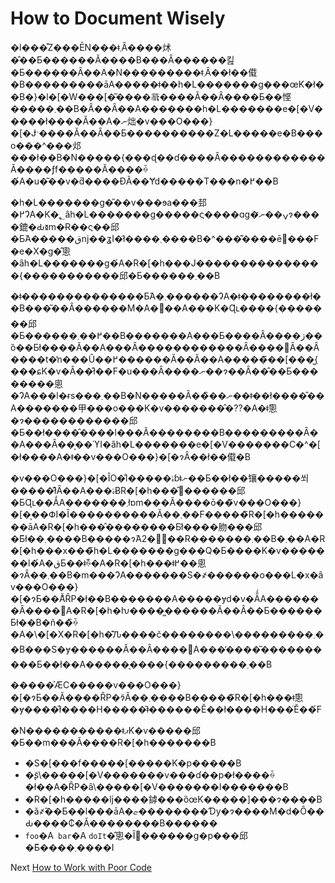 # How to Document Wisely
[//]: # (Version:1.0.0)
�l���͒Z���ĒN���ǂ܂Ȃ����炢�̂��Ƃ������Ă����B���Ȃ������킲�Ƃ������Ȃ��A�N���������ǂ܂Ȃ��ł��傤�B���������āA�����ǂ��h�L�������g���œK�ł��B�}�l�[�W���[�͂����𗝉����Ă��Ȃ����Ƃ��悭�����܂��B�Ȃ��Ȃ��A�������h�L�������e�[�V�����ł����Ă��A�ނ炪�v���O���}�[�Ɉˑ����Ă��Ȃ��Ƃ����������Z�L�����e�B���o���^���邩���ł��B�N�����{���ɖ��ɗ����Ȃ������������Ă����ƒf�����Ă����ꍇ�́A�u�͂��v�ƌ����ĐÂ��Ɏd�����T���n�߂��B

�h�L�������g�̎��v���ɘa���邽�߂ɁA�K�؂ȃh�L�������g�����ς����ɑg�ݍ��ނ̂ɂ����鎞�Ԃ𐳊m�Ɍ��ς��邱�Ƃ́A�����قǌ��ʓI�ł͂����܂����B�^���͊����ē���F�e�X�g�̂悤�ȃh�L�������g�́A�R�[�h���J���������������{�����������邱�Ƃ������܂��B

�ǂ��������������Ƃ́A�܂������ɁA�ǂ��������ł��B���͂��Ȃ������M�A�׋��A���K�Ɋւ����{�������邱�Ƃ������߂��܂��B�������A���Ƃ����Ȃ����ڗ��ȍ��Ƃł����Ă��A���Ȃ������������Ȃ����΂Ȃ��Ȃ����t�̕n���Ȗ��߂������Ă��Ă��A�����̃��[���͖{���ɕK�v�Ȃ��̂ł��F�u���Ȃ����ނ��ɂ��Ȃ��̂��Ƃ��������悤�ɁA���l�ɍs���܂��B�N�����Ȃ��̏��ނ��ǂ��ł����̂��A�������甲���o���K�v�������̂�??�A�ǂ̂悤�ɂ������������邱�Ƃ��ł����̂����l���Ă��������B���������Ȃ��A���Ȃ��͕��ϓI�ȃh�L�������e�[�V�������C�^�[�ł����A�ǂ��v���O���}�[�ɂȂ��ł��傤�B

�v���O���}�[�ȊO�̐l�����ۂɓǂނ��Ƃ��ł��镶�����쐬�����̂ł͂Ȃ��A���ۂɃR�[�h���̂𕶏������邱�ƂɊւ��ẮA�������܂łɒm���Ă����ō��̃v���O���}�[�͕��ՓI�Ȋ����������Ă��܂��F�����̃R�[�h�������āA�R�[�h���̂��������Ƃł͂����肳���邱�Ƃ͂ł��܂����B�����ɂ́A2�̗��R�������܂��B�܂��A�R�[�h���x���̃h�L�������g���Q�Ƃ����K�v�������l�́A�قƂ��ǂ̏ꍇ�A�R�[�h���ǂ߂��悤�ɂȂ��܂��B�m���ɁA�����͏��S�҂������o���L�x�ȃv���O���}�[�ɂƂ��Ă͊ȒP�ł��B�������A�����ɏd�v�Ȃ̂́A�������Ȃ����΁A�R�[�h�ƕ����͖������Ă��Ȃ��Ƃ������Ƃł��B�ň��̏ꍇ�A�\�[�X�R�[�h�͊Ԉ����č��������\���������܂��B���S�ɏ������Ă��Ȃ����΁A���̕����͂����������Ƃ��ł��A�����͉����{���������܂��B

�����͐ӔC�����v���O���}�[�ɂƂ��Ă����ȒP�ɂ͂Ȃ��܂����B�����̃R�[�h���ǂ̂悤�ɏ����̂ł����H�����͂ǂ������Ӗ��ł����H���̈Ӗ��́F

�N�����������ǂޕK�v�����邱�Ƃ��m���Ă����R�[�h�������B
- �S�[���f�����[�����K�p�����B
- �ʂ̃\�����[�V�������v���ɗ��p�ł����ꍇ�ł��A�ȒP�ȃ\�����[�V�������I�������B
- �R�[�h�����ǉ����鏬���ȍœK�����]���ɂ����B
- �ǎ҂̂��Ƃ��l���āA�ޏ��������Ɗy�ɂ����M�d�Ȏ��Ԃ����₵�Ă��������B������
- `foo`�A` bar`�A `doIt`�̂悤�Ȋ֐������g�p���邱�Ƃ͂����܂����I

Next [How to Work with Poor Code](06-How-to-Work-with-Poor-Code.md)